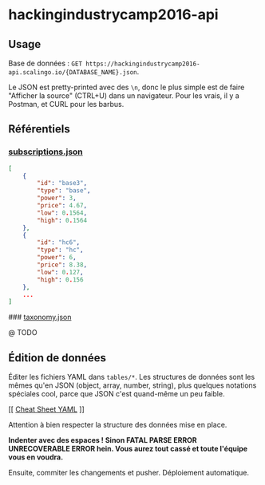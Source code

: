 # hackingindustrycamp2016-api

## Usage

Base de données : `GET https://hackingindustrycamp2016-api.scalingo.io/{DATABASE_NAME}.json`.

Le JSON est pretty-printed avec des `\n`, donc le plus simple est de faire "Afficher la source" (CTRL+U) dans un navigateur. Pour les vrais, il y a Postman, et CURL pour les barbus.

## Référentiels

### [subscriptions.json](https://hackingindustrycamp2016-api.scalingo.io/subscriptions.json)

```json
[
    {
        "id": "base3",
        "type": "base",
        "power": 3,
        "price": 4.67,
        "low": 0.1564,
        "high": 0.1564
    },
    {
        "id": "hc6",
        "type": "hc",
        "power": 6,
        "price": 8.38,
        "low": 0.127,
        "high": 0.156
    },
    ...
]
```

### [taxonomy.json](https://hackingindustrycamp2016-api.scalingo.io/taxonomy.json)

@ TODO


## Édition de données

Éditer les fichiers YAML dans `tables/*`. Les structures de données sont les mêmes qu'en JSON (object, array, number, string), plus quelques notations spéciales cool, parce que JSON c'est quand-même un peu faible.

[[ [Cheat Sheet YAML](https://gist.github.com/jonschlinkert/5170877) ]]

Attention à bien respecter la structure des données mise en place.

**Indenter avec des espaces ! Sinon FATAL PARSE ERROR UNRECOVERABLE ERROR hein. Vous aurez tout cassé et toute l'équipe vous en voudra.**

Ensuite, commiter les changements et pusher. Déploiement automatique.